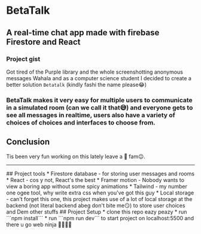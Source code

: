 # BetaTalk
## A real-time chat app made with firebase Firestore and React
### Project gist
Got tired of the Purple library and the whole screenshotting anonymous messages Wahala and as a computer science student I decided to create a better solution ```Betatalk``` (kindly fashi the name please😂)
### BetaTalk makes it very easy for multiple users to communicate in a simulated room (can we call it that😅) and everyone gets to see all messages in realtime, users also have a variety of choices of choices and interfaces to choose from. 
## Conclusion
Tis been very fun working on this lately leave a 🌟 fam😉.
<hr/>
## Project tools
* Firestore database - for storing user messages and rooms
* React - cos y not, React's the best 
* Framer motion - Nobody wants to view a boring app without some spicy animations
* Tailwind - my number one ogee tool, why write extra css when you've got this guy
* Local storage - can't forget this one, this project makes use of a lot of local storage at the backend (not literal backend abeg don't bite me😏) to store user choices and Dem other stuffs
## Project Setup
* clone this repo eazy peazy
* run ```npm install```
* run ```npm run dev``` to start project on localhost:5500 and there u go web ninja 👩‍💻👩‍💻